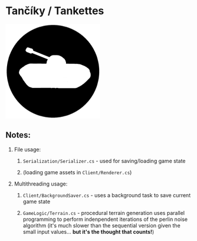 # Tančíky / Tankettes

![Icon](Icon.bmp)


## Notes:

1. File usage:

	1. `Serialization/Serializer.cs` - used for saving/loading
	game state

	1. (loading game assets in `Client/Renderer.cs`)

1. Multithreading usage:

	1. `Client/BackgroundSaver.cs` - uses a background task to save
	current game state

	1. `GameLogic/Terrain.cs` - procedural terrain generation uses parallel
	programming to perform indenpendent iterations of the perlin noise algorithm
	(it's much slower than the sequential version given the small input
	values... **but it's the thought that counts!**)
